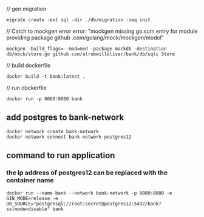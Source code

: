 // gen migration
```
migrate create -ext sql -dir ./db/migration -seq init
```

// Catch to mockgen error 
error: "mockgen missing go.sum entry for module providing package github .com/golang/mock/mockgen/model"
```
mockgen -build_flags=--mod=mod -package mockdb -destination db/mock/store.go github.com/alrobwilloliver/bank/db/sqlc Store
```

// build dockerfile 
```
docker build -t bank:latest .
```
// run dockerfile 
```
docker run -p 8080:8080 bank
```

## add postgres to bank-network
```
docker network create bank-network
docker network connect bank-network postgres12
```

## command to run application
### the ip address of postgres12 can be replaced with the container name
```
docker run --name bank --network bank-network -p 8080:8080 -e GIN_MODE=release -e DB_SOURCE="postgresql://root:secret@postgres12:5432/bank?sslmode=disable" bank
```